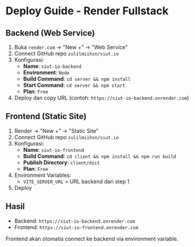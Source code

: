 # Deploy Guide - Render Fullstack

## Backend (Web Service)

1. Buka `render.com` → "New +" → "Web Service"
2. Connect GitHub repo `zulilmiihsn/siut.io`
3. Konfigurasi:
   - **Name**: `siut-io-backend`
   - **Environment**: `Node`
   - **Build Command**: `cd server && npm install`
   - **Start Command**: `cd server && npm start`
   - **Plan**: `Free`
4. Deploy dan copy URL (contoh: `https://siut-io-backend.onrender.com`)

## Frontend (Static Site)

1. Render → "New +" → "Static Site"
2. Connect GitHub repo `zulilmiihsn/siut.io`
3. Konfigurasi:
   - **Name**: `siut-io-frontend`
   - **Build Command**: `cd client && npm install && npm run build`
   - **Publish Directory**: `client/dist`
   - **Plan**: `Free`
4. Environment Variables:
   - `VITE_SERVER_URL` = URL backend dari step 1
5. Deploy

## Hasil

- Backend: `https://siut-io-backend.onrender.com`
- Frontend: `https://siut-io-frontend.onrender.com`

Frontend akan otomatis connect ke backend via environment variable.
